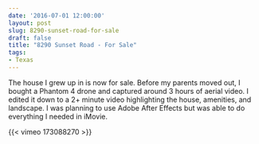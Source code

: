 ```yaml
---
date: '2016-07-01 12:00:00'
layout: post
slug: 8290-sunset-road-for-sale
draft: false
title: "8290 Sunset Road - For Sale"
tags:
- Texas
---
```


The house I grew up in is now for sale. Before my parents moved out, I bought a Phantom 4 drone and captured around 3 hours of aerial video. I edited it down to a 2+ minute video highlighting the house, amenities, and landscape. I was planning to use Adobe After Effects but was able to do everything I needed in iMovie.

{{< vimeo 173088270 >}}
